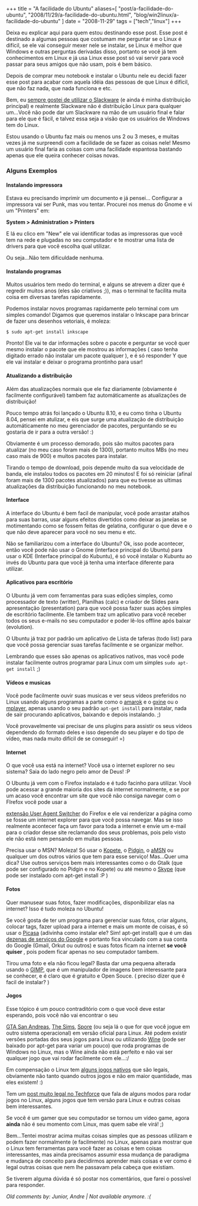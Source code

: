 +++
title = "A facilidade do Ubuntu"
aliases=[
  "post/a-facilidade-do-ubuntu",
  "2008/11/29/a-facilidade-do-ubuntu.html",
  "blog/win2linux/a-facilidade-do-ubuntu"
]
date = "2008-11-29"
tags = ["tech","linux"]
+++

Deixa eu explicar aqui para quem estou destinando esse post. Esse post
é destinado a algumas pessoas que costumam me perguntar se o Linux é
difícil, se ele vai conseguir mexer nele se instalar, se Linux é
melhor que Windows e outras perguntas derivadas disso, portanto se
você já tem conhecimentos em Linux e já usa Linux esse post só vai
servir para você passar para seus amigos que não usam, pois é bem
básico.

Depois de comprar meu notebook e instalar o Ubuntu nele eu decidi
fazer esse post para acabar com aquela idéia das pessoas de que Linux
é difícil, que não faz nada, que nada funciona e etc.

Bem, eu [sempre gostei de utilizar o Slackware](http://pothix.com/blog/win2linux/como-sao-os-primeiros-passos-de-um-linuxer)
(e ainda é minha distribuição principal) e realmente Slackware não é
distribuição Linux para qualquer um...Você não pode dar um Slackware
na mão de um usuário final e falar para ele que é fácil, e talvez essa
seja a visão que os usuários de Windows tem do Linux.

Estou usando o Ubuntu faz mais ou menos uns 2 ou 3 meses, e muitas
vezes já me surpreendi com a facilidade de se fazer as coisas nele!
Mesmo um usuário final faria as coisas com uma facilidade espantosa
bastando apenas que ele queira conhecer coisas novas.

### Alguns Exemplos

#### Instalando impressora

Estava eu precisando imprimir um documento e já pensei... Configurar a
impressora vai ser Punk, mas vou tentar. Procurei nos menus do Gnome e
vi um "Printers" em:

**System > Administration > Printers**

E lá eu clico em "New" ele vai identificar todas as impressoras que
você tem na rede e plugadas no seu computador e te mostrar uma lista
de drivers para que você escolha qual utilizar.

Ou seja...Não tem dificuldade nenhuma.

#### Instalando programas

Muitos usuários tem medo do terminal, e alguns se atrevem a dizer que
é regredir muitos anos (eles são criativos ;)), mas o terminal te
facilita muita coisa em diversas tarefas rapidamente.

Podemos instalar novos programas rapidamente pelo terminal com um
simples comando! Digamos que queremos instalar o Inkscape para brincar
de fazer uns desenhos vetoriais, é moleza:

    $ sudo apt-get install inkscape

Pronto! Ele vai te dar informações sobre o pacote e perguntar se você
quer mesmo instalar o pacote que ele mostrou as informações ( caso
tenha digitado errado não instalar um pacote qualquer ), e é só
responder Y que ele vai instalar e deixar o programa prontinho para
usar!

#### Atualizando a distribuição

Além das atualizações normais que ele faz diariamente (obviamente é
facilmente configurável) tambem faz automáticamente as
atualizações de distribuição!

Pouco tempo atrás foi lançado o Ubuntu 8.10, e eu como tinha o Ubuntu
8.04, pensei em atulizar, e eis que surge uma atualização de
distribuição automáticamente no meu gerenciador de pacotes,
perguntando se eu gostaria de ir para a outra versão! :)

Obviamente é um processo demorado, pois são muitos pacotes para
atualizar (no meu caso foram mais de 1300), portanto muitos MBs (no
meu caso mais de 900) e muitos pacotes para instalar.

Tirando o tempo de download, pois depende muito da sua velocidade de
banda, ele instalou todos os pacotes em 20 minutos! E foi só reiniciar
(afinal foram mais de 1300 pacotes atualizados) para que eu tivesse
as ultimas atualizações da distribuição funcionando no meu notebook.

#### Interface

A interface do Ubuntu é bem facil de manipular, você pode arrastar
atalhos para suas barras, usar alguns efeitos divertidos como deixar
as janelas se motimentando como se fossem feitas de gelatina,
configurar o que deve e o que não deve aparecer para você no seu menu
e etc.

Não se familiarizou com a interface do Ubuntu? Ok, isso pode
acontecer, então você pode não usar o Gnome (interface principal do
Ubuntu) para usar o KDE (Interface principal do Kubuntu), é só você
instalar o Kubuntu ao invés do Ubuntu para que você já tenha uma
interface diferente para utilizar.

#### Aplicativos para escritório

O Ubuntu já vem com ferramentas para suas edições simples, como
processador de texto (writter), Planilhas (calc) e criador de
Slides para apresentação (presentation) para que você possa fazer
suas ações simples de escritório facilmente. Ele tambem traz um
aplicativo para você receber todos os seus e-mails no seu computador e
poder lê-los offline após baixar (evolution).

O Ubuntu já traz por padrão um aplicativo de Lista de taferas (todo
list) para que você possa gerenciar suas tarefas facilmente e se
organizar melhor.

Lembrando que esses são apenas os aplicativos nativos, mas você pode
instalar facilmente outros programar para Linux com um simples `sudo
apt-get install` ;)

#### Vídeos e musicas

Você pode facilmente ouvir suas musicas e ver seus vídeos preferidos
no Linux usando alguns programas a parte como o
[amarok](http://amarok.kde.org/ "Amarok") e o
[gxine](http://xinehq.de/index.php/releases "Gxine") ou o
[mplayer](http://www.mplayerhq.hu/design7/news.html "MPlayer"), apenas
usando o seu padrão `apt-get install` para instalar, nada de sair
procurando aplicativos, baixando e depois instalando. ;)

Você provavelmente vai precisar de uns plugins para assistir os seus
vídeos dependendo do formato deles e isso depende do seu player e do
tipo de vídeo, mas nada muito difícil de se conseguir! =)

#### Internet

O que você usa está na internet? Você usa o internet explorer no seu
sistema? Saia do lado negro pelo amor de Deus! :P

O Ubuntu já vem com o Firefox instalado e é tudo facinho para
utilizar. Você pode acessar a grande maioria dos sites da internet
normalmente, e se por um acaso você encontrar um site que você não
consiga navegar com o FIrefox você pode usar a

[extensão User Agent
Switcher](https://addons.mozilla.org/en-US/firefox/addon/59)
do Firefox e ele vai renderizar a página como se
fosse um internet explorer para que você possa navegar. Mas se isso
realmente acontecer faça um favor para toda a internet e envie um
e-mail para o criador desse site reclamando dos seus problemas, pois
pelo visto ele não está nem pensando em muitas pessoas.

Precisa usar o MSN? Moleza! Só usar o [Kopete](http://kopete.kde.org/),
o [Pidgin](http://www.pidgin.im/ "Pidgin"), o
[aMSN](http://www.amsn-project.net/ "aMSN") ou qualquer um dos outros
vários que tem para esse serviço! Mas...Quer uma dica? Use outros
serviços bem mais interessantes como o do Gtalk (que pode ser
configurado no Pidgin e no Kopete) ou até mesmo o
[Skype](www.skype.com "Skype") (que pode ser instalado com apt-get
install :P )

#### Fotos

Quer manusear suas fotos, fazer modificações, disponibilizar elas na
internet? Isso é tudo moleza no Ubuntu!

Se você gosta de ter um programa para gerenciar suas fotos, criar
alguns, colocar tags, fazer upload para a internet e mais um monte de
coisas, é só usar o [Picasa](http://picasa.google.com/ "Picasa")
(adivinha como instalar ele? Sim! apt-get install) que é um das
[dezenas de serviços do Google](http://pt.wikipedia.org/wiki/Lista_de_ferramentas_e_servi%C3%A7os_do_Google)
e portanto fica vinculado com a sua conta do
Google (Gmail, Orkut ou outros) e suas fotos ficam na internet **se
você quiser** , pois podem ficar apenas no seu computador tambem.

Tirou uma foto e ela não ficou legal? Basta dar uma pequena alterada
usando o [GIMP](http://www.gimp.org/ "GIMP"), que é um manipulador de
imagens bem interessante para se conhecer, e é claro que é gratuito e
Open Souce. ( preciso dizer que é facil de instalar? )

#### Jogos

Esse tópico é um pouco contraditório com o que você deve estar
esperando, pois você não vai encontrar o seu

[GTA San
Andreas](http://www.rockstargames.com/sanandreas/),
[The Sims](http://thesims.ea.com/ "The Sims"),
[Spore](http://www.spore.com/ftl "Spore") (ou seja lá o que for que
você jogue em outro sistema operacional) em versão oficial para
Linux. Até podem existir versões portadas dos seus jogos para Linux ou
utilizando [Wine](http://www.winehq.org/ "Wine") (pode ser baixado
por apt-get para variar um pouco) que roda programas de Windows no
Linux, mas o Wine ainda não está perfeito e não vai ser qualquer jogo
que vai rodar facilmente com ele...:/

Em compensação o Linux tem
[alguns jogos nativos](http://pt.wikipedia.org/wiki/Jogos_Linux "Jogos para Linux")
que são legais, obviamente não tanto quando outros jogos e não em
maior quantidade, mas eles existem! :)

Tem um [post muito legal no Techforce](http://www.techforce.com.br/index.php/news/linux_blog/jogos_no_linux)
que fala de alguns modos para rodar jogos no Linux, alguns jogos que
tem versão para Linux e outras coisas bem interessantes.

Se você é um gamer que seu computador se tornou um vídeo game, agora
**ainda** não é seu momento com Linux, mas quem sabe ele virá! ;)

Bem...Tentei mostrar acima muitas coisas simples que as pessoas
utilizam e podem fazer normalmente (e facilmente) no Linux, apenas
para mostrar que o Linux tem ferramentas para você fazer as coisas e
tem coisas interessantes, mas ainda precisamos assumir essa mudança de
paradigma e mudança de conceito para decidirmos aprender mais coisas e
ver como é legal outras coisas que nem lhe passavam pela cabeça que
existiam.

Se tiverem alguma dúvida é só postar nos comentários, que farei o
possível para responder.



_Old comments by: Junior, Andre | Not available anymore. :(_
